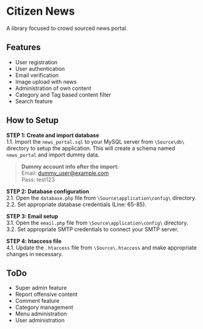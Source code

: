 # Citizen News
A library focused to crowd sourced news portal.

## Features
* User registration
* User authentication
* Email verification
* Image upload with news
* Administration of own content
* Category and Tag based content filter
* Search feature
 
## How to Setup
**STEP 1: Create and import database**  
1.1. Import the `news_portal.sql` to your MySQL server from `\Source\db\` directory to setup the application. This will create a schema named `news_portal` and import dummy data.
>**Dummy account info after the import:**  
>Email: dummy_user@example.com  
>Pass: test123

**STEP 2: Database configuration**  
2.1. Open the `database.php` file from `\Source\application\config\` directory.  
2.2.  Set appropriate database credentials (Line: 65-85).

**STEP 3: Email setup**  
3.1. Open the `email.php` file from `\Source\application\config\` directory.  
3.2. Set appropriate SMTP credentials to connect your SMTP server.

**STEP 4: htaccess file**  
4.1. Update the `.htaccess` file from `\Source\.htaccess` and make appropriate changes in necessary.  

## ToDo
* Super admin feature
* Report offensive content
* Comment feature
* Category management
* Menu administration
* User administration
